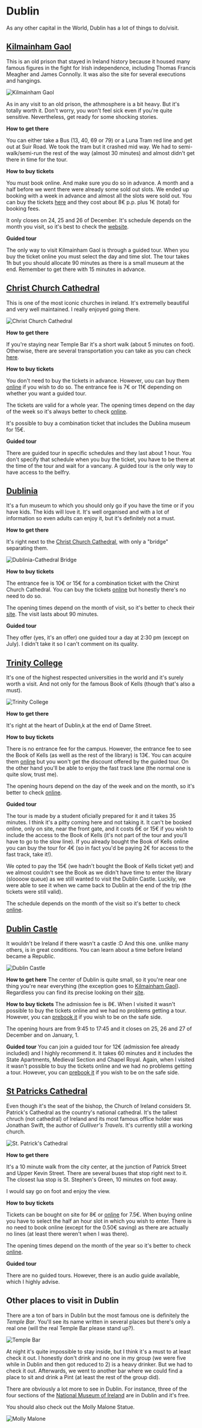 # Dublin
As any other capital in the World, Dublin has a lot of things to do/visit.

## [Kilmainham Gaol](http://kilmainhamgaolmuseum.ie/)
This is an old prison that stayed in Ireland history because it housed many famous figures in the fight for Irish independence, including Thomas Francis Meagher and James Connolly. It was also the site for several executions and hangings.

![Kilmainham Gaol](images/Ireland/kilmainham_gaol.jpg)

As in any visit to an old prison, the athmosphere is a bit heavy. But it's totally worth it. Don't worry, you won't feel sick even if you're quite sensitive. Nevertheless, get ready for some shocking stories.

__How to get there__

You can either take a Bus (13, 40, 69 or 79) or a Luna Tram red line and get out at Suir Road.
We took the tram but it crashed mid way. We had to semi-walk/semi-run the rest of the way (almost 30 minutes) and almost didn't get there in time for the tour.

__How to buy tickets__

You must book online. And make sure you do so in advance. A month and a half before we went there were already some sold out slots. We ended up booking with a week in advance and almost all the slots were sold out. You can buy the tickets [here](http://kilmainhamgaol.admit-one.eu/index.php?s=OPW_KILM&p=calendar&ev=TOUR&language=ENG) and they cost about 8€ p.p. plus 1€ (total) for booking fees.

It only closes on 24, 25 and 26 of December. It's schedule depends on the month you visit, so it's best to check the [website](http://kilmainhamgaolmuseum.ie/plan-a-visit/).

__Guided tour__

The only way to visit Kilmainham Gaol is through a guided tour. When you buy the ticket online you must select the day and time slot.
The tour takes 1h but you should allocate 90 minutes as there is a small museum at the end. Remember to get there with 15 minutes in advance.

## [Christ Church Cathedral](https://christchurchcathedral.ie/)
This is one of the most iconic churches in ireland. It's extremelly beautiful and very well maintained. I really enjoyed going there.

![Christ Church Cathedral](images/Ireland/christ_cathedral.jpg)

__How to get there__

If you're staying near Temple Bar it's a short walk (about 5 minutes on foot). Otherwise, there are several transportation you can take as you can check [here](https://christchurchcathedral.ie/visit-us/getting-there/).

__How to buy tickets__

You don't need to buy the tickets in advance. However, uou can buy them [online](https://www.mytoptickets.com/?3B041324-155D-D234-0AA684C0D2E68919) if you wish to do so. The entrance fee is 7€ or 11€ depending on whether you want a guided tour.

The tickets are valid for a whole year.
The opening times depend on the day of the week so it's always better to check [online](https://christchurchcathedral.ie/visit-us/opening-hours/).

It's possible to buy a combination ticket that includes the Dublina museum for 15€.

__Guided tour__

There are guided tour in specific schedules and they last about 1 hour. You don't specify that schedule when you buy the ticket, you have to be there at the time of the tour and wait for a vancany. A guided tour is the only way to have access to the belfry.

## [Dublinia](https://www.dublinia.ie/)
It's a fun museum to which you should only go if you have the time or if you have kids. The kids will love it. It's well organised and with a lot of information so even adults can enjoy it, but it's definitely not a must.

__How to get there__

It's right next to the [Christ Church Cathedral](#christ-church-cathedral), with only a "bridge" separating them.

![Dublinia-Cathedral Bridge](images/Ireland/dublinia_bridge.jpg)

__How to buy tickets__

The entrance fee is 10€ or 15€ for a combination ticket with the Chirst Church Cathedral. You can buy the tickets [online](https://www.mytoptickets.com/?08F8E24D-155D-D234-0A0D0FDA926836EC) but honestly there's no need to do so.

The opening times depend on the month of visit, so it's better to check their [site](https://www.dublinia.ie/plan-your-visit/opening-times/). The visit lasts about 90 minutes.

__Guided tour__

They offer (yes, it's an offer) one guided tour a day at 2:30 pm (except on July). I didn't take it so I can't comment on its quality.

## [Trinity College](https://www.tcd.ie/visitors/)
It's one of the highest respected universities in the world and it's surely worth a visit. And not only for the famous Book of Kells (though that's also a must).

![Trinity College](images/Ireland/trinity.jpg)

__How to get there__

It's right at the heart of Dublin,k at the end of Dame Street.

__How to buy tickets__

There is no entrance fee for the campus. However, the entrance fee to see the Book of Kells (as welll as the rest of the library) is 13€. You can acquire them [online](https://www.tcd.ie/visitors/book-of-kells/tickets-information/?panel=tickets) but you won't get the discount offered by the guided tour. On the other hand you'll be able to enjoy the fast track lane (the normal one is quite slow, trust me).

The opening hours depend on the day of the week and on the month, so it's better to check [online](https://www.tcd.ie/visitors/book-of-kells/tickets-information/?panel=tickets).

__Guided tour__

The tour is made by a student oficially prepared for it and it takes 35 minutes. I think it's a pitty coming here and not taking it.
It can't be booked online, only on site, near the front gate, and it costs 6€ or 15€ if you wish to include the access to the Book of Kells (it's not part of the tour and you'll have to go to the slow line). If you already bought the Book of Kells online you can buy the tour for 4€ (so in fact you'd be paying 2€ for access to the fast track, take it!).

We opted to pay the 15€ (we hadn't bought the Book of Kells ticket yet) and we almost couldn't see the Book as we didn't have time to enter the library (sloooow queue) as we still wanted to visit the Dublin Castle. Luckily, we were able to see it when we came back to Dublin at the end of the trip (the tickets were still valid).

The schedule depends on the month of the visit so it's better to check [online](https://www.tcd.ie/visitors/tours/).


## [Dublin Castle](dublincastle.ie)
It wouldn't be Ireland if there wasn't a castle :D And this one. unlike many others, is in great conditions. You can learn about a time before Ireland became a Republic.

![Dublin Castle](images/Ireland/dublin_castle.jpg)

__How to get here__
The center of Dublin is quite small, so it you're near one thing you're near everything (the exception goes to [Kilmainham Gaol](#kilmainham-gaol)). Regardless you can find its precise looking on their [site](http://www.dublincastle.ie/how-to-find-us/).

__How to buy tickets__
The admission fee is 8€. When I visited it wasn't possible to buy the tickets online and we had no problems getting a tour. However, you can [prebook it](https://dublincastle.admit-one.eu/?&language=ENG) if you wish to be on the safe side.

The opening hours are from 9:45 to 17:45 and it closes on 25, 26 and 27 of December and on January, 1.

__Guided tour__
You can join a guided tour for 12€ (admission fee already included) and I highly recommend it. It takes 60 minutes and it includes the State Apartments, Medieval Section and Chapel Royal. Again, when I visited it wasn't possible to buy the tickets online and we had no problems getting a tour. However, you can [prebook it](https://dublincastle.admit-one.eu/?&language=ENG) if you wish to be on the safe side.

## [St Patricks Cathedral](https://www.stpatrickscathedral.ie/visit/)
Even though it's the seat of the bishop, the Church of Ireland considers St. Patrick's Cathedral as the country's national cathedral. It's the tallest chruch (not cathedral) of Ireland and its most famous office holder was Jonathan Swift, the author of *Gulliver's Travels*. It's currently still a working church.

![St. Patrick's Cathedral](images/Ireland/st_patricks_cathedral.jpg)

__How to get there__

It's a 10 minute walk from the city center, at the junction of Patrick Street and Upper Kevin Street. There are several buses that stop right next to it. The closest lua stop is St. Stephen's Green, 10 minutes on foot away.

I would say go on foot and enjoy the view.

__How to buy tickets__

Tickets can be bought on site for 8€ or [online](https://stpatrickscathedral.digitickets.co.uk/event-tickets/6314?catID=5860&) for 7.5€. When buying online you have to select the half an hour slot in which you wish to enter. There is no need to book online (except for the 0.50€ saving) as there are actually no lines (at least there weren't when I was there).

The opening times depend on the month of the year so it's better to check [online](https://www.stpatrickscathedral.ie/visit/).

__Guided tour__

There are no guided tours. However, there is an audio guide available, which I highly advise.

## Other places to visit in Dublin
There are a ton of bars in Dublin but the most famous one is definitely the *Temple Bar*. You'll see its name written in several places but there's only a real one (will the real Temple Bar please stand up?).

![Temple Bar](images/Ireland/temple_bar.jpg)

At night it's quite impossible to stay inside, but I think it's a must to at least check it out. I honestly don't drink and no one in my group (we were five while in Dublin and then got reduced to 2) is a heavy drinker. But we had to check it out. Afterwards, we went to another bar where we could find a place to sit and drink a Pint (at least the rest of the group did).

There are obviously a lot more to see in Dublin. For instance, three of the four sections of the [National Museum of Ireland](https://www.museum.ie/Home) are in Dublin and it's free.

You should also check out the Molly Malone Statue.

![Molly Malone](images/Ireland/molly_malone.jpg)